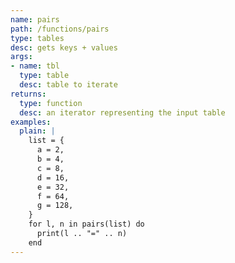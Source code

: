 ```yaml
---
name: pairs
path: /functions/pairs
type: tables
desc: gets keys + values
args:
- name: tbl
  type: table
  desc: table to iterate
returns:
  type: function
  desc: an iterator representing the input table
examples:
  plain: |
    list = {
      a = 2,
      b = 4,
      c = 8,
      d = 16,
      e = 32,
      f = 64,
      g = 128,
    }
    for l, n in pairs(list) do
      print(l .. "=" .. n)
    end
---
```


